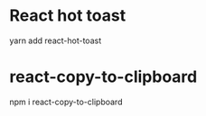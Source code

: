 # React hot toast

yarn add react-hot-toast

# react-copy-to-clipboard

npm i react-copy-to-clipboard